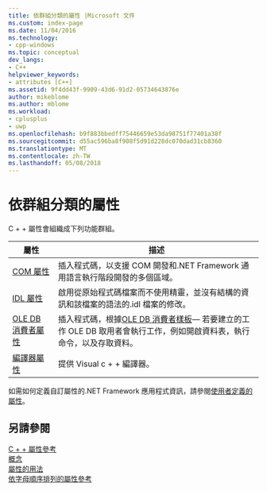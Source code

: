 ```yaml
---
title: 依群組分類的屬性 |Microsoft 文件
ms.custom: index-page
ms.date: 11/04/2016
ms.technology:
- cpp-windows
ms.topic: conceptual
dev_langs:
- C++
helpviewer_keywords:
- attributes [C++]
ms.assetid: 9f4dd43f-9909-43d6-91d2-05734643876e
author: mikeblome
ms.author: mblome
ms.workload:
- cplusplus
- uwp
ms.openlocfilehash: b9f883bbedff75446659e53da98751f77401a38f
ms.sourcegitcommit: d55ac596ba8f908f5d91d228dc070dad31cb8360
ms.translationtype: MT
ms.contentlocale: zh-TW
ms.lasthandoff: 05/08/2018
---
```

# <a name="attributes-by-group"></a>依群組分類的屬性
C + + 屬性會組織成下列功能群組。  
  
|屬性|描述|  
|---------------|-----------------|  
|[COM 屬性](../windows/com-attributes.md)|插入程式碼，以支援 COM 開發和.NET Framework 通用語言執行階段開發的多個區域。|  
|[IDL 屬性](../windows/idl-attributes.md)|啟用從原始程式碼檔案而不使用精靈，並沒有結構的資訊和該檔案的語法的.idl 檔案的修改。|  
|[OLE DB 消費者屬性](../windows/ole-db-consumer-attributes.md)|插入程式碼，根據[OLE DB 消費者樣板](../data/oledb/ole-db-consumer-templates-reference.md)— 若要建立的工作 OLE DB 取用者會執行工作，例如開啟資料表，執行命令，以及存取資料。|  
|[編譯器屬性](../windows/compiler-attributes.md)|提供 Visual c + + 編譯器。|  
  
 如需如何定義自訂屬性的.NET Framework 應用程式資訊，請參閱[使用者定義的屬性](../windows/user-defined-attributes-cpp-component-extensions.md)。  
  
## <a name="see-also"></a>另請參閱  
 [C + + 屬性參考](../windows/cpp-attributes-reference.md)   
 [概念](../windows/attributed-programming-concepts.md)   
 [屬性的用法](../windows/attributes-by-usage.md)   
 [依字母順序排列的屬性參考](../windows/attributes-alphabetical-reference.md)